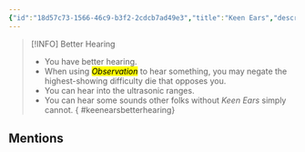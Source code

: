 ```yaml
---
{"id":"18d57c73-1566-46c9-b3f2-2cdcb7ad49e3","title":"Keen Ears","description":"You can hear better.","publish":true,"date_created":"Sunday, March 31st 2024, 2:59:52 pm","date_modified":"Wednesday, April 17th 2024, 7:09:44 pm","cssclasses":["mado-heading"],"path":"Tabletop/Campaigns/And A Thousand Years More/Inventory/Gifts/Keen Ears.md","permalink":"/tabletop/campaigns/and-a-thousand-years-more/inventory/gifts/keen-ears/","PassFrontmatter":true}
---
```



> [!INFO] Better Hearing
> - You have better hearing.
> - When using *<mark class="hltr-purple">Observation</mark>* to hear something, you may negate the highest-showing difficulty die that opposes you.
> - You can hear into the ultrasonic ranges.
> - You can hear some sounds other folks without *Keen Ears* simply cannot.
{ #keenearsbetterhearing}


## Mentions


